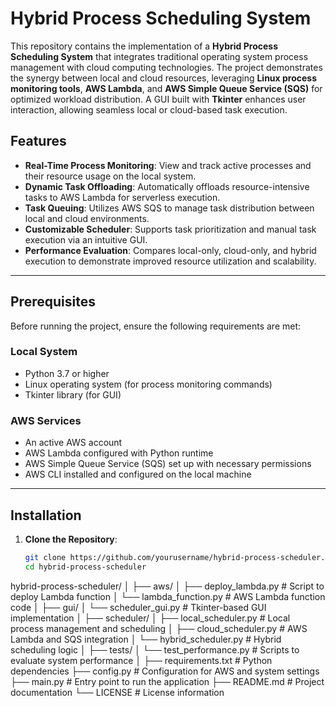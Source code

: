 # Hybrid Process Scheduling System

This repository contains the implementation of a **Hybrid Process Scheduling System** that integrates traditional operating system process management with cloud computing technologies. The project demonstrates the synergy between local and cloud resources, leveraging **Linux process monitoring tools**, **AWS Lambda**, and **AWS Simple Queue Service (SQS)** for optimized workload distribution. A GUI built with **Tkinter** enhances user interaction, allowing seamless local or cloud-based task execution.

## Features

- **Real-Time Process Monitoring**: View and track active processes and their resource usage on the local system.
- **Dynamic Task Offloading**: Automatically offloads resource-intensive tasks to AWS Lambda for serverless execution.
- **Task Queuing**: Utilizes AWS SQS to manage task distribution between local and cloud environments.
- **Customizable Scheduler**: Supports task prioritization and manual task execution via an intuitive GUI.
- **Performance Evaluation**: Compares local-only, cloud-only, and hybrid execution to demonstrate improved resource utilization and scalability.

---

## Prerequisites

Before running the project, ensure the following requirements are met:

### Local System
- Python 3.7 or higher
- Linux operating system (for process monitoring commands)
- Tkinter library (for GUI)

### AWS Services
- An active AWS account
- AWS Lambda configured with Python runtime
- AWS Simple Queue Service (SQS) set up with necessary permissions
- AWS CLI installed and configured on the local machine

---

## Installation

1. **Clone the Repository**:
   ```bash
   git clone https://github.com/yourusername/hybrid-process-scheduler.git
   cd hybrid-process-scheduler
hybrid-process-scheduler/
│
├── aws/
│   ├── deploy_lambda.py       # Script to deploy Lambda function
│   └── lambda_function.py     # AWS Lambda function code
│
├── gui/
│   └── scheduler_gui.py       # Tkinter-based GUI implementation
│
├── scheduler/
│   ├── local_scheduler.py     # Local process management and scheduling
│   ├── cloud_scheduler.py     # AWS Lambda and SQS integration
│   └── hybrid_scheduler.py    # Hybrid scheduling logic
│
├── tests/
│   └── test_performance.py    # Scripts to evaluate system performance
│
├── requirements.txt           # Python dependencies
├── config.py                  # Configuration for AWS and system settings
├── main.py                    # Entry point to run the application
├── README.md                  # Project documentation
└── LICENSE                    # License information
